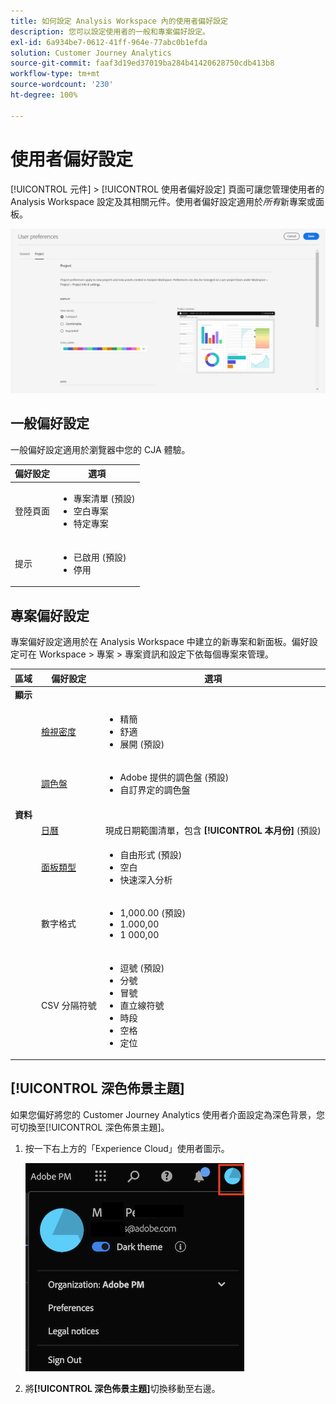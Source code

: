 ```yaml
---
title: 如何設定 Analysis Workspace 內的使用者偏好設定
description: 您可以設定使用者的一般和專案偏好設定。
exl-id: 6a934be7-0612-41ff-964e-77abc0b1efda
solution: Customer Journey Analytics
source-git-commit: faaf3d19ed37019ba284b41420628750cdb413b8
workflow-type: tm+mt
source-wordcount: '230'
ht-degree: 100%

---
```


# 使用者偏好設定

[!UICONTROL 元件] > [!UICONTROL 使用者偏好設定] 頁面可讓您管理使用者的 Analysis Workspace 設定及其相關元件。使用者偏好設定適用於&#x200B;*所有*&#x200B;新專案或面板。

![使用者偏好設定](assets/user-preferences.png)

## 一般偏好設定

一般偏好設定適用於瀏覽器中您的 CJA 體驗。

| 偏好設定 | 選項 |
| --- | --- |
| 登陸頁面 | <ul><li>專案清單 (預設)</li><li>空白專案</li><li>特定專案</li></ul> |
| 提示 | <ul><li>已啟用 (預設)</li><li>停用</li></ul> |

## 專案偏好設定

專案偏好設定適用於在 Analysis Workspace 中建立的新專案和新面板。偏好設定可在 Workspace > 專案 > 專案資訊和設定下依每個專案來管理。

| 區域 | 偏好設定 | 選項 |
| --- | --- | --- |
| **顯示** |  |  |
|  | [檢視密度](https://experienceleague.adobe.com/docs/analytics-platform/using/cja-workspace/build-workspace-project/view-density.html?lang=zh-Hant) | <ul><li>精簡</li><li>舒適</li><li>展開 (預設)</li></ul> |
|  | [調色盤](https://experienceleague.adobe.com/docs/analytics-platform/using/cja-workspace/build-workspace-project/color-palettes.html?lang=zh-Hant) | <ul><li>Adobe 提供的調色盤 (預設)</li><li>自訂界定的調色盤</li></ul> |
| **資料** |  |  |
|  | [日曆](https://experienceleague.adobe.com/docs/analytics-platform/using/cja-workspace/panels/panels.html?lang=zh-Hant?#calendar) | 現成日期範圍清單，包含 **[!UICONTROL 本月份]** (預設) |
|  | [面板類型](https://experienceleague.adobe.com/docs/analytics-platform/using/cja-workspace/panels/panels.html?lang=zh-Hant) | <ul><li>自由形式 (預設)</li><li>空白</li><li>快速深入分析</li></ul> |
|  | 數字格式 | <ul><li>1,000.00 (預設)</li><li>1.000,00</li><li>1 000,00</li></ul> |
|  | CSV 分隔符號 | <ul><li>逗號 (預設)</li><li>分號</li><li>冒號</li><li>直立線符號</li><li>時段</li><li>空格</li><li>定位</li></ul> |

## [!UICONTROL 深色佈景主題]

如果您偏好將您的 Customer Journey Analytics 使用者介面設定為深色背景，您可切換至[!UICONTROL 深色佈景主題]。

1. 按一下右上方的「Experience Cloud」使用者圖示。

   ![dark-theme](assets/dark-theme.png)

1. 將&#x200B;**[!UICONTROL 深色佈景主題]**&#x200B;切換移動至右邊。

